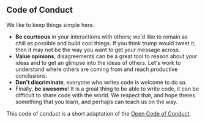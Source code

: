## Code of Conduct
We like to keep things simple here.

- **Be courteous** in your interactions with others; we'd like to remain as chill as possible and build cool things. If you think trump would tweet it, then it may not be the way you want to get your message across.
- **Value opinions**, disagreements can be a great tool to reason about your ideas and to get an glimpse into the ideas of others. Let's work to understand where others are coming from and reach productive conclusions.
- **Don't discriminate**, everyone who writes code is welcome to do so.
- Finally, **be awesome**! It is a great thing to be able to write code, it can be difficult to share code with the world. We respect that, and hope theres something that you learn, and perhaps can teach us on the way.

This code of conduct is a short adaptation of the [Open Code of Conduct](http://todogroup.org/opencodeofconduct/).